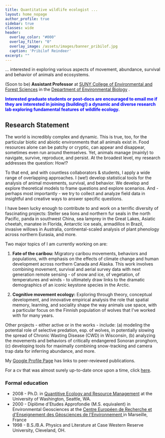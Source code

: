 ```yaml
---
title: Quantitative wildlife ecologist ...
layout: home_nopage
author_profile: true
sidebar: true
classes: wide
header:
  overlay_color: "#000"
  overlay_filter: "0"
  overlay_image: /assets/images/banner_pribilof.jpg
  caption: 'Pribilof Reindeer'
excerpt: ""
---
```

... interested in exploring various aspects of movement, abundance, survival and behavior of animals and ecosystems.

(Soon to be) **Assistant Professor** at [SUNY College of Environmental and Forest Sciences](https://www.esf.edu/) in the [Department of Environmental Biology](https://www.esf.edu/efb/) .  


**<font color = "blue"> Interested graduate students or post-docs are encouraged to email me if they are interested in joining (building!) a dynamic and diverse research lab exploring fundamental features of wildlife ecology. </font>**


## Research Statement

The world is incredibly complex and dynamic. This is true, too, for the particular biotic and abiotic environments that all animals exist in.  Food resources alone can be patchy or cryptic, can appear and disappear, sometimes even run around themselves.  Yet, animals manage (mainly) to navigate, survive, reproduce, and persist.  At the broadest level, my research addresses the question: How!? 

To that end, and with countless collaborators & students, I apply a wide range of overlapping approaches.  I (we!) develop statistical tools for the analysis of animal movements, survival, and behavior.  We develop and explore theoretical models to frame questions and explore scenarios.  And - perhaps most importantly - we try to collect and analyze field data in insightful and creative ways to answer specific questions. 

I have been lucky enough to contribute to and work on a terrific diversity of fascinating projects: Steller sea lions and northern fur seals in the north Pacific, panda in southwest China, sea lamprey in the Great Lakes, Asiatic cheetah, manatee in Florida, Antarctic ice seals, armadillos in Brazil, invasive willows in Australia, continental-scaled analysis of plant phenology across northern Eurasia, and more.

Two major topics of I am currently working on are:

1. **Fate of the caribou:**  Migratory caribou movements, behaviors and populations, with emphasis on the effects of climate change and human development across northern Canada and Alaska.  This work involves combining movement, survival and aerial survey data with next generation remote sensing - of snow and ice, of vegetation, of temperatures and winds - to ultimately draw links to the dramatic demographics of an iconic keystone species in the Arctic. 

2. **Cognitive movement ecology:**  Exploring through theory, conceptual development, and innovative empirical analysis the role that spatial memory, learning, and sociality shape the way animals use space, with a particular focus on the Finnish population of wolves that I've worked with for many years.

Other projects - either active or in the works - include: (a) modeling the potential role of selective predation, esp. of wolves, in potentially slowing the spread of Chronic Wasting Disease (CWD) in Wisconsin, (b) analyzing the movements and behaviors of critically endangered Sonoran pronghorn, (c) developing tools for maximally combining snow-tracking and camera trap data for inferring abundance, and more.  

My [Google Profile Page](https://scholar.google.com/citations?user=d_G0tbAAAAAJ&hl=en) has links to peer-reviewed publications.


For a cv that was almost surely up-to-date once upon a time, click [here](../../assets/GurarieCV.pdf).



<!--
## Research Overview

A large portion of my current work is focused migrations, survival, demographics of caribou in Canada and Alaska. 


Previously, I've worked on a variety of other systems (mostly in similarly cold places), including Pacific salmon, [Steller sea lions](https://terpconnect.umd.edu/~egurarie/webprojects/2005_raykokegallery/sivuchi/sivuchi.html#sivuchi01) and Northern fur seals in the North Pacific.  Miscellaneous projects have also included management of invasive [willow](https://en.wikipedia.org/wiki/Salix_cinerea) in Australia, Giant Panda reintroductions to wildlife reserves in Sichuan, China, Persian leopard and Asiatic cheetah movements in Iran, and much more.

My main academic home is in the lab of [Dr. Bill Fagan](www.clfs.umd.edu/biology/faganlab) at the University of Maryland, though I am currently physically located at the [Deparment of Wildlife and Forest Ecology, University of Wisconsin](https://forestandwildlifeecology.wisc.edu/).
--> 

### Formal education

- 2008 - Ph.D. in [Quantitive Ecology and Resource Management](https://quantitative.uw.edu/graduate/degree-programs/) at the University of Washington, Seattle, WA.  
- 2000 - Diplôme d'Etudes Approfondie (M.S. equivalent) in Environmental Geosciences at the [Centre Européen de Recherche et d'Enseignement des Géosciences de l'Environnement ](https://www.cerege.fr/fr) in Marseille, France
- 1998 - B.S./B.A. Physics and Literature at Case Western Reserve University, Cleveland, OH. 
